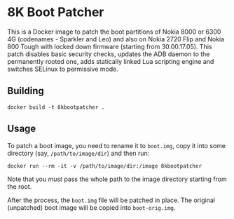 # 8K Boot Patcher

This is a Docker image to patch the boot partitions of Nokia 8000 or 6300 4G (codenames - Sparkler and Leo) and also on Nokia 2720 Flip and Nokia 800 Tough with locked down firmware (starting from 30.00.17.05). This patch disables basic security checks, updates the ADB daemon to the permanently rooted one, adds statically linked Lua scripting engine and switches SELinux to permissive mode.

## Building

```
docker build -t 8kbootpatcher .
```

## Usage

To patch a boot image, you need to rename it to `boot.img`, copy it into some directory (say, `/path/to/image/dir`) and then run:

```
docker run --rm -it -v /path/to/image/dir:/image 8kbootpatcher
```

Note that you *must* pass the whole path to the image directory starting from the root.

After the process, the `boot.img` file will be patched in place. The original (unpatched) boot image will be copied into `boot-orig.img`.
